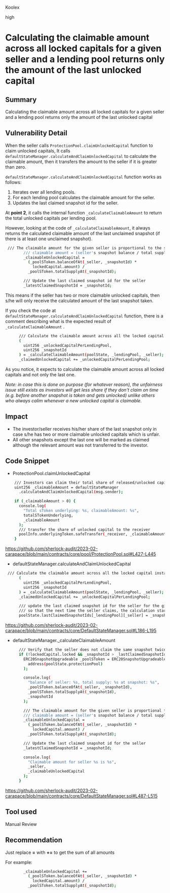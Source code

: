 Koolex

high

# Calculating the claimable amount across all locked capitals for a given seller and a lending pool returns only the amount of the last unlocked capital

## Summary
Calculating the claimable amount across all locked capitals for a given seller and a lending pool returns only the amount of the last unlocked capital 

## Vulnerability Detail
When the seller calls `ProtectionPool.claimUnlockedCapital` function to claim unlocked capitals, It calls `defaultStateManager.calculateAndClaimUnlockedCapital` to calculate the claimable amount, then it transfers the amount to the seller if it is greater than zero.

`defaultStateManager.calculateAndClaimUnlockedCapital` function works as follows:
1. Iterates over all lending pools.
2. For each lending pool calculates the claimable amount for the seller.
3. Updates the last claimed snapshot id for the seller.

At **point 2**, it calls the internal function `_calculateClaimableAmount` to return the total unlocked capitals per lending pool.

However, looking at the code of `_calculateClaimableAmount`, it always returns the calculated claimable amount of the last unclaimed snapshot (if there is at least one unclaimed snapshot). 

```sh
 /// The claimable amount for the given seller is proportional to the seller's share of the total supply at the snapshot
        /// claimable amount = (seller's snapshot balance / total supply at snapshot) * locked capital amount
        _claimableUnlockedCapital =
          (_poolSToken.balanceOfAt(_seller, _snapshotId) *
            lockedCapital.amount) /
          _poolSToken.totalSupplyAt(_snapshotId);

        /// Update the last claimed snapshot id for the seller
        _latestClaimedSnapshotId = _snapshotId;
```

This means if the seller has two or more claimable unlocked capitals, then s/he will only receive the calculated amount of the last snapshot taken.

If you check the code at `defaultStateManager.calculateAndClaimUnlockedCapital` function, there is a comment describing what is the expected result of `_calculateClaimableAmount` .

```sh
      /// Calculate the claimable amount across all the locked capital instances for a given protection pool
      (
        uint256 _unlockedCapitalPerLendingPool,
        uint256 _snapshotId
      ) = _calculateClaimableAmount(poolState, _lendingPool, _seller);
      _claimedUnlockedCapital += _unlockedCapitalPerLendingPool;
```

As you notice, it expects to calculate the claimable amount across all locked capitals and not only the last one.

*Note: in case this is done on purpose (for whatever reason), the unfairness issue still exists as investors will get less share if they don't claim on time (e.g. before another snapshot is taken and gets unlocked) unlike others who always calim whenever a new unlocked capital is claimable.*  
## Impact
- The investor/seller receives his/her share of the last snapshot only in case s/he has two or more claimable unlocked capitals which is unfair.
- All other snapshots except the last one will be marked as claimed although the relevant amount was not transferred to the investor.

## Code Snippet

- ProtectionPool.claimUnlockedCapital
```sh
    /// Investors can claim their total share of released/unlocked capital across all lending pools
    uint256 _claimableAmount = defaultStateManager
      .calculateAndClaimUnlockedCapital(msg.sender);

    if (_claimableAmount > 0) {
      console.log(
        "Total sToken underlying: %s, claimableAmount: %s",
        totalSTokenUnderlying,
        _claimableAmount
      );
      /// transfer the share of unlocked capital to the receiver
      poolInfo.underlyingToken.safeTransfer(_receiver, _claimableAmount);
    }
```
https://github.com/sherlock-audit/2023-02-carapace/blob/main/contracts/core/pool/ProtectionPool.sol#L427-L445


- defaultStateManager.calculateAndClaimUnlockedCapital

```sh
 /// Calculate the claimable amount across all the locked capital instances for a given protection pool
      (
        uint256 _unlockedCapitalPerLendingPool,
        uint256 _snapshotId
      ) = _calculateClaimableAmount(poolState, _lendingPool, _seller);
      _claimedUnlockedCapital += _unlockedCapitalPerLendingPool;

      /// update the last claimed snapshot id for the seller for the given lending pool,
      /// so that the next time the seller claims, the calculation starts from the last claimed snapshot id
      poolState.lastClaimedSnapshotIds[_lendingPool][_seller] = _snapshotId;

```
https://github.com/sherlock-audit/2023-02-carapace/blob/main/contracts/core/DefaultStateManager.sol#L186-L195


- defaultStateManager._calculateClaimableAmount
```sh
      /// Verify that the seller does not claim the same snapshot twice
      if (!lockedCapital.locked && _snapshotId > _lastClaimedSnapshotId) {
        ERC20SnapshotUpgradeable _poolSToken = ERC20SnapshotUpgradeable(
          address(poolState.protectionPool)
        );

        console.log(
          "balance of seller: %s, total supply: %s at snapshot: %s",
          _poolSToken.balanceOfAt(_seller, _snapshotId),
          _poolSToken.totalSupplyAt(_snapshotId),
          _snapshotId
        );

        /// The claimable amount for the given seller is proportional to the seller's share of the total supply at the snapshot
        /// claimable amount = (seller's snapshot balance / total supply at snapshot) * locked capital amount
        _claimableUnlockedCapital =
          (_poolSToken.balanceOfAt(_seller, _snapshotId) *
            lockedCapital.amount) /
          _poolSToken.totalSupplyAt(_snapshotId);

        /// Update the last claimed snapshot id for the seller
        _latestClaimedSnapshotId = _snapshotId;

        console.log(
          "Claimable amount for seller %s is %s",
          _seller,
          _claimableUnlockedCapital
        );
      }

```
https://github.com/sherlock-audit/2023-02-carapace/blob/main/contracts/core/DefaultStateManager.sol#L487-L515


## Tool used

Manual Review

## Recommendation
Just replace **=** with **+=** to get the sum of all amounts

For example:

```sh 
        _claimableUnlockedCapital +=
          (_poolSToken.balanceOfAt(_seller, _snapshotId) *
            lockedCapital.amount) /
          _poolSToken.totalSupplyAt(_snapshotId);
```  